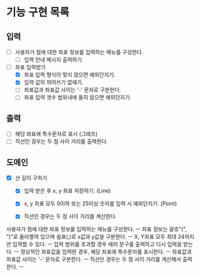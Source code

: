 # 기능 구현 목록

## 입력
- [ ] 사용자가 점에 대한 좌표 정보를 입력하는 메뉴를 구성한다.
  - [ ] 입력 안내 메시지 출력하기.
- [ ] 좌표 입력받기
  - [x] 좌표 입력 형식이 맞지 않으면 예외던지기.
  - [x] 입력 값의 띄어쓰기 없애기.
  - [ ] 좌표값과 좌표값 사이는 '-' 문자로 구분한다.
  - [ ] 좌표 입력 갯수 범위내에 들지 않으면 예외던지기.

## 출력
- [ ] 해당 좌표에 특수문자로 표시 (그래프)
- [ ] 직선인 경우는 두 점 사이 거리를 출력한다.

## 도메인
- [x] 선 길이 구하기
  - [x] 입력 받은 후 x, y 좌표 저장하기. (Line)
  - [x] x, y 좌표 모두 0이하 또는 25이상 숫자를 입력 시 예외던지기. (Point)
  - [x] 직선인 경우는 두 점 사이 거리를 계산한다



사용자가 점에 대한 좌표 정보를 입력하는 메뉴를 구성한다. ㅡ
좌표 정보는 괄호"(", ")"로 둘러쌓여 있으며 쉼표(,)로 x값과 y값을 구분한다. ㅡ
X, Y좌표 모두 최대 24까지만 입력할 수 있다. ㅡ
입력 범위를 초과할 경우 에러 문구를 출력하고 다시 입력을 받는다. ㅡ
정상적인 좌표값을 입력한 경우, 해당 좌표에 특수문자를 표시한다. ㅡ
좌표값과 좌표값 사이는 '-' 문자로 구분한다. ㅡ
직선인 경우는 두 점 사이 거리를 계산해서 출력한다. ㅡ